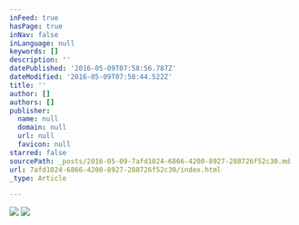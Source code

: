 ```yaml
---
inFeed: true
hasPage: true
inNav: false
inLanguage: null
keywords: []
description: ''
datePublished: '2016-05-09T07:58:56.787Z'
dateModified: '2016-05-09T07:58:44.522Z'
title: ''
author: []
authors: []
publisher:
  name: null
  domain: null
  url: null
  favicon: null
starred: false
sourcePath: _posts/2016-05-09-7afd1024-6866-4200-8927-288726f52c30.md
url: 7afd1024-6866-4200-8927-288726f52c30/index.html
_type: Article

---
```

![](https://the-grid-user-content.s3-us-west-2.amazonaws.com/998321c7-decc-49f7-9a3d-2449f7856ac3.jpg)
![](https://the-grid-user-content.s3-us-west-2.amazonaws.com/11b848ac-7581-433d-b84c-ef90b56c350a.jpg)